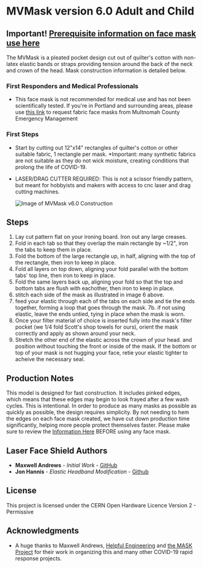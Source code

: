 # MVMask version 6.0 Adult and Child

## Important! [Prerequisite information on face mask use here](https://www.cdc.gov/coronavirus/2019-ncov/prevent-getting-sick/diy-cloth-face-coverings.html)

The MVMask is a pleated pocket design cut out of quilter's cotton with non-latex elastic bands or straps providing tension around the back of the neck and crown of the head. Mask construction information is detailed below.

### First Responders and Medical Professionals
* This face mask is not recommended for medical use and has not been scientifically tested. If you're in Portland and surrounding areas, please use [this link](https://multco.us/em/need-resources-multnomah-county-resource-request-form) to request fabric face masks from Multnomah County Emergency Management

### First Steps

* Start by cutting out 12"x14" rectangles of quilter's cotton or other suitable fabric, 1 rectangle per mask. 
  *Important: many synthetic fabrics are not suitable as they do not wick moisture, creating conditions that prolong the life of COVID-19. 
* LASER/DRAG CUTTER REQUIRED: This is not a scissor friendly pattern, but meant for hobbyists and makers with access to cnc laser and drag cutting machines.
  
  ![Image of MVMask v6.0 Construction](v6.0.MVMask-Instructions.png)
## Steps
  1. Lay cut pattern flat on your ironing board. Iron out any large creases.  
  2. Fold in each tab so that they overlap the main rectangle by ~1/2", iron the tabs to keep them in place.
  3. Fold the bottom of the large rectangle up, in half, aligning with the top of the rectangle, then iron to keep in place. 
  4. Fold all layers on top down, aligning your fold parallel with the bottom tabs' top line, then iron to keep in place. 
  5. Fold the same layers back up, aligning your fold so that the top and bottom tabs are flush with eachother, then iron to keep in place.
  6. stitch each side of the mask as illustrated in image 6 above.
  7. feed your elastic through each of the tabs on each side and tie the ends together, forming a loop that goes through the mask.
  7b. if not using elastic, leave the ends untied, tying in place when the mask is worn.
  8. Once your filter material of choice is inserted fully into the mask's filter pocket (we 1/4 fold Scott's shop towels for ours), orient the mask correctly and apply as shown around your neck.
  9. Stretch the other end of the elastic across the crown of your head. and position without touching the front or inside of the mask. If the bottom or top of your mask is not hugging your face, retie your elastic tighter to acheive the necessary seal.

## Production Notes 

This model is designed for fast construction. It includes pinked edges, which means that these edges may begin to look frayed after a few wash cycles. This is intentional. In order to produce as many masks as possible as quickly as possible, the design requires simplicity. By not needing to hem the edges on each face mask created, we have cut down production time significantly, helping more people protect themselves faster. Please make sure to review the [Information Here](https://www.cdc.gov/coronavirus/2019-ncov/prevent-getting-sick/diy-cloth-face-coverings.html) BEFORE using any face mask.

## Laser Face Shield Authors

* **Maxwell Andrews** - *Initial Work* - [GitHub](https://github.com/madmaxbr5)
* **Jon Hannis** - *Elastic Headband Modification* - [Github](https://github.com/jonhannis)

## License

This project is licensed under the CERN Open Hardware Licence Version 2 - Permissive

## Acknowledgments

* A huge thanks to Maxwell Andrews, [Helpful Engineering](https://helpfulengineering.org) and [the MASK Project](https://maskproject.tech) for their work in organizing this and many other COVID-19 rapid response projects.
